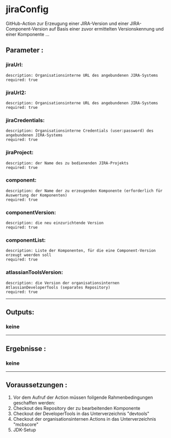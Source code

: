 # jiraConfig

GitHub-Action zur Erzeugung einer JIRA-Version und einer JIRA-Component-Version auf Basis einer zuvor ermittelten Versionskennung und einer Komponente ...

## Parameter :
  ### jiraUrl:  
    description: Organisationsinterne URL des angebundenen JIRA-Systems  
    required: true
  ### jiraUrl2:  
    description: Organisationsinterne URL des angebundenen JIRA-Systems  
    required: true
  ### jiraCredentials:  
    description: Organisationsinterne Credentials (user:password) des angebundenen JIRA-Systems  
    required: true  
  ### jiraProject:
    description: der Name des zu bedienenden JIRA-Projekts
    required: true
  ### component:
    description: der Name der zu erzeugenden Komponente (erforderlich für Auswertung der Komponenten)
    required: true
  ### componentVersion:
    description: die neu einzurichtende Version
    required: true
  ### componentList:
    description: Liste der Komponenten, für die eine Component-Version erzeugt weerden soll
    required: true
  ### atlassianToolsVersion:  
    description: die Version der organisationsinternen AtlassianDeveloperTools (separates Repository)  
    required: true  

---
## Outputs:  
  ### keine 
---
## Ergebnisse :
  ### keine
---
## Voraussetzungen :
1. Vor dem Aufruf der Action müssen foilgende Rahmenbedingungen geschaffen werden:
2. Checkout des Repository der zu bearbeitenden Komponente
3. Checkout der DeveloperTools in das Unterverzeichnis "devtools"
4. Checkout der organisationsinternen Actions in das Unterverzeichnis "mcbscore"
5. JDK-Setup
   
   

